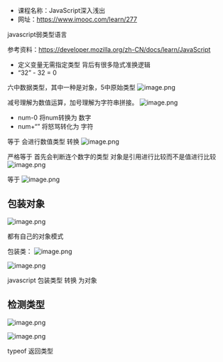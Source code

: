 

* 课程名称：JavaScript深入浅出
* 网址：https://www.imooc.com/learn/277


javascript弱类型语言

参考资料：https://developer.mozilla.org/zh-CN/docs/learn/JavaScript

* 定义变量无需指定类型 背后有很多隐式准换逻辑
* “32” - 32 = 0

六中数据类型，其中一种是对象，5中原始类型
![image.png](0)

减号理解为数值运算，加号理解为字符串拼接。
![image.png](1)

* num-0 将num转换为 数字
* num+“” 将怒骂转化为 字符

等于 会进行数值类型 转换
![image.png](2) 


严格等于 首先会判断连个数字的类型
对象是引用进行比较而不是值进行比较
![image.png](3)

等于 
![image.png](4)

## 包装对象
![image.png](5)

都有自己的对象模式

包装类：
![image.png](6)


![image.png](7)

javascript 包装类型 转换 为对象

## 检测类型
![image.png](8)

![image.png](9)

typeof 返回类型













